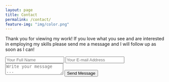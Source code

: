 ```yaml
---
layout: page
title: Contact
permalink: /contact/
feature-img: "img/color.png"
---
```


Thank you for viewing my work! If you love what you see and are interested in employing my skills please send me a message and I will follow up as soon as I can!

<form action="https://getsimpleform.com/messages?form_api_token=76bfb549026f482aca2dcfe453d3fe4f" method="post">
  <!-- the redirect_to is optional, the form will redirect to the referrer on submission -->
  <input type='hidden' name='redirect_to' value='http://www.mattmusser.com/thank-you/' />
  <input type='text' name='name' placeholder='Your Full Name' />
  <input type='email' name='email' placeholder='Your E-mail Address' />
  <textarea name='message' placeholder='Write your message ...'></textarea>
  <input type='submit' value='Send Message' />
</form>
